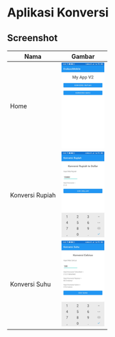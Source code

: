 # Aplikasi Konversi

## Screenshot
| Nama | Gambar |
|--------------|--------------------------------------------------|
| Home | <img src="screenshot/home.jpg" width="100rem" /> |
| Konversi Rupiah | <img src="screenshot/konversirupiah.jpg" width="100rem" /> |
| Konversi Suhu | <img src="screenshot/konversisuhu.jpg" width="100rem" /> |